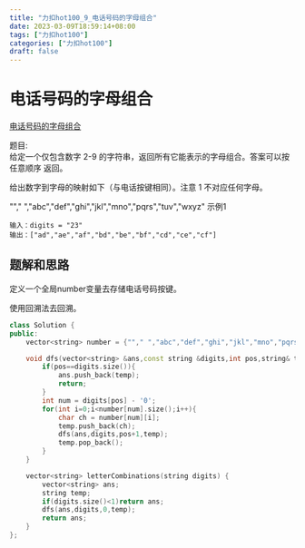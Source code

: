 ```yaml
---
title: "力扣hot100_9_电话号码的字母组合"
date: 2023-03-09T18:59:14+08:00
tags: ["力扣hot100"]
categories: ["力扣hot100"]
draft: false
---
```


# 电话号码的字母组合
[电话号码的字母组合](https://leetcode.cn/problems/letter-combinations-of-a-phone-number/)


题目:  
给定一个仅包含数字 2-9 的字符串，返回所有它能表示的字母组合。答案可以按 任意顺序 返回。

给出数字到字母的映射如下（与电话按键相同）。注意 1 不对应任何字母。  


""," ","abc","def","ghi","jkl","mno","pqrs","tuv","wxyz"
示例1
```text
输入：digits = "23"
输出：["ad","ae","af","bd","be","bf","cd","ce","cf"]

```

## 题解和思路
定义一个全局number变量去存储电话号码按键。  

使用回溯法去回溯。  


```c++
class Solution {
public:
    vector<string> number = {""," ","abc","def","ghi","jkl","mno","pqrs","tuv","wxyz"};

    void dfs(vector<string> &ans,const string &digits,int pos,string& temp){
        if(pos==digits.size()){
            ans.push_back(temp);
            return;
        }
        int num = digits[pos] - '0';
        for(int i=0;i<number[num].size();i++){
            char ch = number[num][i];
            temp.push_back(ch);
            dfs(ans,digits,pos+1,temp);
            temp.pop_back();
        }
    }

    vector<string> letterCombinations(string digits) {
        vector<string> ans;
        string temp;
        if(digits.size()<1)return ans;
        dfs(ans,digits,0,temp);
        return ans;
    }
};
```